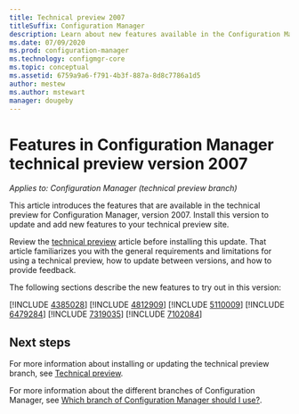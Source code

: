 ```yaml
---
title: Technical preview 2007
titleSuffix: Configuration Manager
description: Learn about new features available in the Configuration Manager technical preview branch version 2007.
ms.date: 07/09/2020
ms.prod: configuration-manager
ms.technology: configmgr-core
ms.topic: conceptual
ms.assetid: 6759a9a6-f791-4b3f-887a-8d8c7786a1d5
author: mestew
ms.author: mstewart
manager: dougeby
---
```


# Features in Configuration Manager technical preview version 2007

*Applies to: Configuration Manager (technical preview branch)*

This article introduces the features that are available in the technical preview for Configuration Manager, version 2007. Install this version to update and add new features to your technical preview site.

Review the [technical preview](../technical-preview.md) article before installing this update. That article familiarizes you with the general requirements and limitations for using a technical preview, how to update between versions, and how to provide feedback.

The following sections describe the new features to try out in this version:

<!-- [!INCLUDE [Example feature name](includes/2007/1234567.md)] -->

[!INCLUDE [4385028](includes/2007/4385028.md)]
[!INCLUDE [4812909](includes/2007/4812909.md)]
[!INCLUDE [5110009](includes/2007/5110009.md)]
[!INCLUDE [6479284](includes/2007/6479284.md)]
[!INCLUDE [7319035](includes/2007/7319035.md)]
[!INCLUDE [7102084](includes/2007/7102084.md)]

<!--
## General known issues

[!INCLUDE [Azure AD authentication doesn't work](includes/2007/known-issue-7569264.md)]
-->

## Next steps

For more information about installing or updating the technical preview branch, see [Technical preview](../technical-preview.md).

For more information about the different branches of Configuration Manager, see [Which branch of Configuration Manager should I use?](../../understand/which-branch-should-i-use.md).
